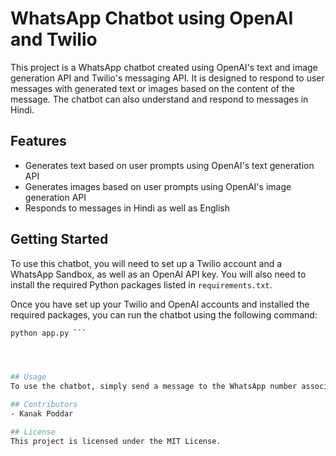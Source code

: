 # WhatsApp Chatbot using OpenAI and Twilio

This project is a WhatsApp chatbot created using OpenAI's text and image generation API and Twilio's messaging API. It is designed to respond to user messages with generated text or images based on the content of the message. The chatbot can also understand and respond to messages in Hindi.

## Features

- Generates text based on user prompts using OpenAI's text generation API
- Generates images based on user prompts using OpenAI's image generation API
- Responds to messages in Hindi as well as English

## Getting Started

To use this chatbot, you will need to set up a Twilio account and a WhatsApp Sandbox, as well as an OpenAI API key. You will also need to install the required Python packages listed in `requirements.txt`.

Once you have set up your Twilio and OpenAI accounts and installed the required packages, you can run the chatbot using the following command:

```bash
python app.py ```




## Usage
To use the chatbot, simply send a message to the WhatsApp number associated with your Twilio Sandbox. If your message contains the word "IMAGE", the chatbot will generate an image based on the content of your message. If your message contains any other text, the chatbot will generate a response based on the content of your message.

## Contributors
- Kanak Poddar

## License
This project is licensed under the MIT License.
